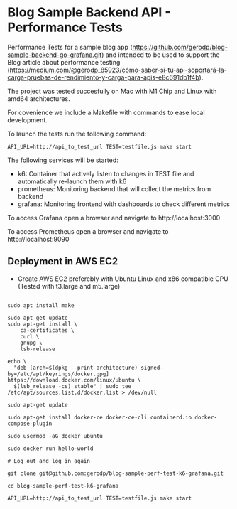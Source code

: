 # Blog Sample Backend API - Performance Tests

Performance Tests for a sample blog app (https://github.com/gerodp/blog-sample-backend-go-grafana.git) and intended to be used to support the Blog article about performance testing (https://medium.com/@gerodp_85923/cómo-saber-si-tu-api-soportará-la-carga-pruebas-de-rendimiento-y-carga-para-apis-e8c691db1f4b).

The project was tested succesfully on Mac with M1 Chip and Linux with amd64 architectures.

For covenience we include a Makefile with commands to ease local development.

To launch the tests run the following command:

```
API_URL=http://api_to_test_url TEST=testfile.js make start 
```

The following services will be started:

- k6: Container that actively listen to changes in TEST file and automatically re-launch them with k6
- prometheus: Monitoring backend that will collect the metrics from backend
- grafana: Monitoring frontend with dashboards to check different metrics

To access Grafana open a browser and navigate to http://localhost:3000

To access Prometheus open a browser and navigate to http://localhost:9090


## Deployment in AWS EC2

* Create AWS EC2 preferebly with Ubuntu Linux and x86 compatible CPU (Tested with t3.large and m5.large)

```

sudo apt install make

sudo apt-get update
sudo apt-get install \
    ca-certificates \
    curl \
    gnupg \
    lsb-release

echo \
  "deb [arch=$(dpkg --print-architecture) signed-by=/etc/apt/keyrings/docker.gpg] https://download.docker.com/linux/ubuntu \
  $(lsb_release -cs) stable" | sudo tee /etc/apt/sources.list.d/docker.list > /dev/null

sudo apt-get update

sudo apt-get install docker-ce docker-ce-cli containerd.io docker-compose-plugin

sudo usermod -aG docker ubuntu

sudo docker run hello-world

# Log out and log in again

git clone git@github.com:gerodp/blog-sample-perf-test-k6-grafana.git

cd blog-sample-perf-test-k6-grafana

API_URL=http://api_to_test_url TEST=testfile.js make start 

```
